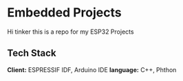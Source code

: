 
# Embedded Projects

Hi tinker this is a repo for my ESP32 Projects




## Tech Stack

**Client:** ESPRESSIF IDF, Arduino IDE
**language:** C++, Phthon

